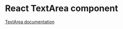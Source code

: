 <!-- @license CC0-1.0 -->

# React TextArea component

[TextArea documentation](../../../css/src/components/text-area/README.md)
